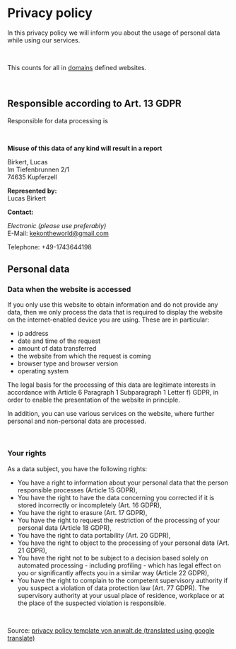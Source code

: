 # Privacy policy
In this privacy policy we will inform you about the usage of personal data while using our services.

<br>

This counts for all in <a href="domains">domains</a> defined websites.

<br>

## **Responsible according to Art. 13 GDPR**
Responsible for data processing is

<br>

**Misuse of this data of any kind will result in a report**<br>

Birkert, Lucas<br>
Im Tiefenbrunnen 2/1<br>
74635 Kupferzell<br>

**Represented by:**<br>
Lucas Birkert<br>

**Contact:**

*Electronic (please use preferably)*<br>
E-Mail: <a href='mailto:kekontheworld@gmail.com'>kekontheworld@gmail.com</a>

Telephone: +49-1743644198

## **Personal data**

### **Data when the website is accessed**
If you only use this website to obtain information and do not provide any data, then we only process the data that is required to display the website on the internet-enabled device you are using. These are in particular: 

- ip address
- date and time of the request
- amount of data transferred
- the website from which the request is coming
- browser type and browser version
- operating system

The legal basis for the processing of this data are legitimate interests in accordance with Article 6 Paragraph 1 Subparagraph 1 Letter f) GDPR, in order to enable the presentation of the website in principle.

In addition, you can use various services on the website, where further personal and non-personal data are processed. 

<br>

### **Your rights**
As a data subject, you have the following rights:
- You have a right to information about your personal data that the person responsible processes (Article 15 GDPR),
- You have the right to have the data concerning you corrected if it is stored incorrectly or incompletely (Art. 16 GDPR),
- You have the right to erasure (Art. 17 GDPR),
- You have the right to request the restriction of the processing of your personal data (Article 18 GDPR),
- You have the right to data portability (Art. 20 GDPR),
- You have the right to object to the processing of your personal data (Art. 21 GDPR),
- You have the right not to be subject to a decision based solely on automated processing - including profiling - which has legal effect on you or significantly affects you in a similar way (Article 22 GDPR),
- You have the right to complain to the competent supervisory authority if you suspect a violation of data protection law (Art. 77 GDPR). The supervisory authority at your usual place of residence, workplace or at the place of the suspected violation is responsible.

<br>

Source: <a href="https://www.anwalt.de/vorlage/muster-datenschutzerklaerung.php" rel="nofollow">privacy policy template von anwalt.de (translated using google translate)</a>